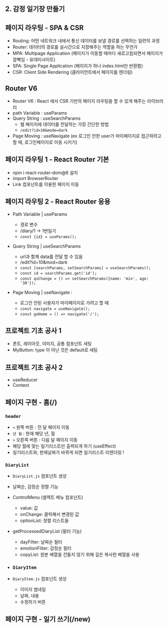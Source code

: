 ## 2. 감정 일기장 만들기

## 페이지 라우팅 - SPA & CSR
- Routing: 어떤 네트워크 내에서 통신 데이터를 보낼 경로를 선택하는 일련의 과정
- Router: 데이터의 경로를 실시간으로 지정해주는 역할을 하는 무언가
- MPA: Multipage Application (페이지가 이동할 때마다 새로고침되면서 페이지가 깜빡임 - 유데미사이트)
- SPA: Single Page Application (페이지가 하나 index.html만 반환함)
- CSR: Client Side Rendering (클라이언트에서 페이지를 렌더링)



## Router V6
- Router V6 : React 에서 CSR 기반의 페이지 라우팅을 할 수 있게 해주는 라이브러리
- path Variable : useParams
- Query String : useSearchParams 
  -  웹 페이지에 데이터를 전달하는 가장 간단한 방법
  -  `/edit?id=10&mode=dark `
- Page Moving : useNavigate (ex 로그인 안한 user가 마이페이지로 접근하려고 할 때, 로그인페이지로 이동 시키기)



## 페이지 라우팅 1 - React Router 기본
- npm i react-router-dom@6 설치
- import BrowserRouter
- Link 컴포넌트를 이용한 페이지 이동



## 페이지 라우팅 2 - React Router 응용
- Path Variable | useParams 
  - 경로 변수 
  - /diary/1  -> 1번일기
  - `const {id} = useParams();`

  
- Query String | useSearchParams
  - url과 함께 data를 전달 할 수 있음
  - /edit?id=10&mod=dark
  - `const [searchParams, setSearchParams] = useSearchParams();`
  - `const id = searchParams.get('id');`
  - `const qsChange = () => setSearchParams({name: 'min', age: '30'});`


- Page Moving | useNavigate :
  - 로그인 안된 사용자가 마이페이지로 가려고 할 때
  - `const navigate = useNavigate();`
  - `const goHome = () => navigate('/');`



## 프로젝트 기초 공사 1
- 폰트, 레이아웃, 이미지, 공통 컴포넌트 세팅
- MyButton: type 이 아닌 것은 default로 세팅



## 프로젝트 기초 공사 2
- useReducer
- Context



## 페이지 구현 - 홈(/)
### `header`

- `<` 왼쪽 버튼 : 전 달 페이지 이동
- `년 월` : 현재 해당 년, 월
- `>` 오른쪽 버튼 : 다음 달 페이지 이동
- 해당 월에 맞는 일기리스트만 출력되게 하기 (useEffect)
- 일기리스트와, 현재날짜가 바뀌게 되면 일기리스트 리렌더링 !

### `DiaryList`

- `DiaryList.js` 컴포넌트 생성 
- 날짜순, 감정순 정렬 기능
- ControlMenu (셀렉트 메뉴 컴포넌트)
  - value: 값
  - onChange: 클릭해서 변경된 값
  - optionList: 정렬 리스트들
- getProcessedDiaryList (필터 기능)
  - dayFilter: 날짜순 필터
  - emotionFilter: 감정순 필터
  - copyList: 원본 배열을 건들지 않기 위해 깊은 복사한 배열을 사용

- ### `DiaryItem`

- `DiaryItem.js` 컴포넌트 생성 
  - 이미지 썸네일 
  - 날짜, 내용
  - 수정하기 버튼




## 페이지 구현 - 일기 쓰기(/new)
